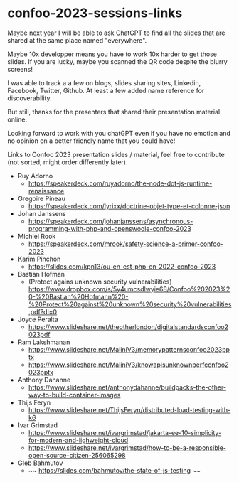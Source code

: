 # confoo-2023-sessions-links

Maybe next year I will be able to ask ChatGPT to find all the slides that are shared at the same place named "everywhere".

Maybe 10x developper means you have to work 10x harder to get those slides. If you are lucky, maybe you scanned the QR code despite the blurry screens!
 
I was able to track a a few on blogs, slides sharing sites, Linkedin, Facebook, Twitter, Github. At least a few added name reference for discoverability.

But still, thanks for the presenters that shared their presentation material online.

Looking forward to work with you chatGPT even if you have no emotion and no opinion on a better friendly name that you could have!

Links to Confoo 2023 presentation slides / material, feel free to contribute (not sorted, might order differently later).


* Ruy Adorno
   * https://speakerdeck.com/ruyadorno/the-node-dot-js-runtime-renaissance
*  Gregoire Pineau
   *  https://speakerdeck.com/lyrixx/doctrine-objet-type-et-colonne-json
*  Johan Janssens
   *  https://speakerdeck.com/johanjanssens/asynchronous-programming-with-php-and-openswoole-confoo-2023
*  Michiel Rook 
   *  https://speakerdeck.com/mrook/safety-science-a-primer-confoo-2023
*  Karim Pinchon
   *  https://slides.com/kpn13/ou-en-est-php-en-2022-confoo-2023
*  Bastian Hofman
   * (Protect agains unknown security vulnerabilities) https://www.dropbox.com/s/5y4umcsdlwyie68/Confoo%202023%20-%20Bastian%20Hofmann%20-%20Protect%20against%20unknown%20security%20vulnerabilities.pdf?dl=0
*  Joyce Peralta
   *  https://www.slideshare.net/theotherlondon/digitalstandardsconfoo2023pdf
*  Ram Lakshmanan
   *  https://www.slideshare.net/MaliniV3/memorypatternsconfoo2023pptx
   *  https://www.slideshare.net/MaliniV3/knowapisunknownperfconfoo2023pptx
*  Anthony Dahanne
   *  https://www.slideshare.net/anthonydahanne/buildpacks-the-other-way-to-build-container-images
*  Thijs Feryn
   *  https://www.slideshare.net/ThijsFeryn/distributed-load-testing-with-k6
*  Ivar Grimstad
   *  https://www.slideshare.net/ivargrimstad/jakarta-ee-10-simplicity-for-modern-and-lighweight-cloud
   *  https://www.slideshare.net/ivargrimstad/how-to-be-a-responsible-open-source-citizen-256065298
*  Gleb Bahmutov
   *  ~~ https://slides.com/bahmutov/the-state-of-js-testing ~~


